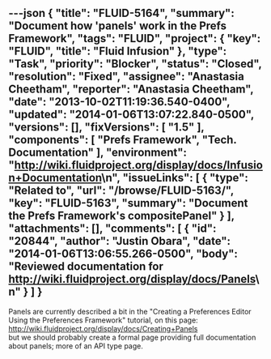 ---json
{
  "title": "FLUID-5164",
  "summary": "Document how 'panels' work in the Prefs Framework",
  "tags": "FLUID",
  "project": {
    "key": "FLUID",
    "title": "Fluid Infusion"
  },
  "type": "Task",
  "priority": "Blocker",
  "status": "Closed",
  "resolution": "Fixed",
  "assignee": "Anastasia Cheetham",
  "reporter": "Anastasia Cheetham",
  "date": "2013-10-02T11:19:36.540-0400",
  "updated": "2014-01-06T13:07:22.840-0500",
  "versions": [],
  "fixVersions": [
    "1.5"
  ],
  "components": [
    "Prefs Framework",
    "Tech. Documentation"
  ],
  "environment": "<http://wiki.fluidproject.org/display/docs/Infusion+Documentation>\n",
  "issueLinks": [
    {
      "type": "Related to",
      "url": "/browse/FLUID-5163/",
      "key": "FLUID-5163",
      "summary": "Document the Prefs Framework's compositePanel"
    }
  ],
  "attachments": [],
  "comments": [
    {
      "id": "20844",
      "author": "Justin Obara",
      "date": "2014-01-06T13:06:55.266-0500",
      "body": "Reviewed documentation for <http://wiki.fluidproject.org/display/docs/Panels>\n"
    }
  ]
}
---
Panels are currently described a bit in the "Creating a Preferences Editor Using the Preferences Framework" tutorial, on this page:\
<http://wiki.fluidproject.org/display/docs/Creating+Panels>\
but we should probably create a formal page providing full documentation about panels; more of an API type page.

        